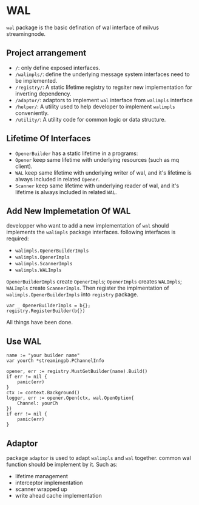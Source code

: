 # WAL

`wal` package is the basic defination of wal interface of milvus streamingnode.

## Project arrangement

- `/`: only define exposed interfaces.
- `/walimpls/`: define the underlying message system interfaces need to be implemented.
- `/registry/`: A static lifetime registry to regsiter new implementation for inverting dependency.
- `/adaptor/`: adaptors to implement `wal` interface from `walimpls` interface
- `/helper/`: A utility used to help developer to implement `walimpls` conveniently.
- `/utility/`: A utility code for common logic or data structure.

## Lifetime Of Interfaces

- `OpenerBuilder` has a static lifetime in a programs:
- `Opener` keep same lifetime with underlying resources (such as mq client).
- `WAL` keep same lifetime with underlying writer of wal, and it's lifetime is always included in related `Opener`.
- `Scanner` keep same lifetime with underlying reader of wal, and it's lifetime is always included in related `WAL`.

## Add New Implemetation Of WAL

developper who want to add a new implementation of `wal` should implements the `walimpls` package interfaces. following interfaces is required:

- `walimpls.OpenerBuilderImpls`
- `walimpls.OpenerImpls`
- `walimpls.ScannerImpls`
- `walimpls.WALImpls`

`OpenerBuilderImpls` create `OpenerImpls`; `OpenerImpls` creates `WALImpls`; `WALImpls` create `ScannerImpls`. 
Then register the implmentation of `walimpls.OpenerBuilderImpls` into `registry` package.

```
var _ OpenerBuilderImpls = b{};
registry.RegisterBuilder(b{})
```

All things have been done.

## Use WAL

```
name := "your builder name"
var yourCh *streamingpb.PChannelInfo

opener, err := registry.MustGetBuilder(name).Build()
if err != nil {
    panic(err)
}
ctx := context.Background()
logger, err := opener.Open(ctx, wal.OpenOption{
    Channel: yourCh  
})
if err != nil {
    panic(err)
}
```
## Adaptor

package `adaptor` is used to adapt `walimpls` and `wal` together.
common wal function should be implement by it. Such as:

- lifetime management
- interceptor implementation
- scanner wrapped up
- write ahead cache implementation
